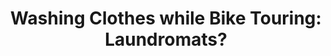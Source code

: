 ---
layout: community
category: community
title: "Washing Clothes while Bike Touring: Laundromats?"
description: "Washing clothes while touring…. Do you use laundromats, hotel/park/convenience store sinks? Does anyone use the Scrubba wash bag?  If I stay in a hotel I wash stuff while I’m showering, just put it on"
isTopLevel: false
isSingleLevel: false
isArticle: false
datePublished: 2022-07-14 08:05:00 +0300
dateModified: 2022-07-14 08:05:00 +0300
published: false
---